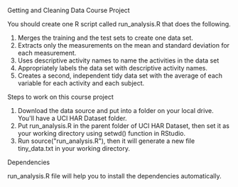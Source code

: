 Getting and Cleaning Data
Course Project

You should create one R script called run_analysis.R that does the following.

1. Merges the training and the test sets to create one data set.
2. Extracts only the measurements on the mean and standard deviation for each measurement.
3. Uses descriptive activity names to name the activities in the data set
4. Appropriately labels the data set with descriptive activity names.
5. Creates a second, independent tidy data set with the average of each variable for each activity and each subject.

Steps to work on this course project

1. Download the data source and put into a folder on your local drive. You'll have a UCI HAR Dataset folder.
2. Put run_analysis.R in the parent folder of UCI HAR Dataset, then set it as your working directory using setwd() function in RStudio.
3. Run source("run_analysis.R"), then it will generate a new file tiny_data.txt in your working directory.

Dependencies

run_analysis.R file will help you to install the dependencies automatically. 
